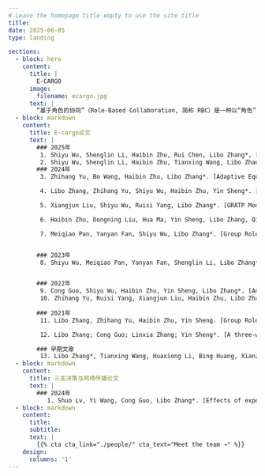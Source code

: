 ```yaml
---
# Leave the homepage title empty to use the site title
title:
date: 2025-06-05
type: landing

sections:
  - block: hero
    content:
      title: |
        E-CARGO
      image:
        filename: ecargo.jpg
      text: |
        “基于角色的协同”（Role-Based Collaboration, 简称 RBC）是一种以“角色”为核心组织单位来实现任务协同、资源分配与行为管理的协作机制，广泛应用于多智能体系统、人机协同、企业管理、教育协作等领域。
  - block: markdown
    content:
      title: E-cargo论文
      text: |
        ### 2025年
         1. Shiyu Wu, Shenglin Li, Haibin Zhu, Rui Chen, Libo Zhang*, [Group Role Three-Way Assignment for Managing Uncertainty in Role Negotiation](https://doi.org/10.1109/TCYB.2025.3558402)\[J\]. *IEEE Transactions on Cybernetics*, 2025, 55(6): 2924-2936.(中科院一区TOP)
         2. Shiyu Wu, Shenglin Li, Haibin Zhu, Tianxing Wang, Libo Zhang*, [Group Multirole Assignment With General Conflict](https://doi.org/10.1109/TSMC.2025.3549602)\[J\]. *IEEE Transactions on Systems, Man, and Cybernetics: Systems*, 2025, 55(6): 4188 - 4201.(中科院一区TOP)
        ### 2024年
         3. Zhihang Yu, Bo Wang, Haibin Zhu, Libo Zhang*. [Adaptive Equalized Multigroup Role Assignment in Ordered Subtasks](https://doi.org/10.1109/TSMC.2024.3390138)\[J\]. *IEEE Transactions on Systems, Man, and Cybernetics: Systems*, 2024, 54(8): 5085-5098.(中科院一区TOP)

         4. Libo Zhang, Zhihang Yu, Shiyu Wu, Haibin Zhu, Yin Sheng*. [Adaptive collaboration with training plan considering role correlation](https://doi.org/10.1109/TCSS.2022.3204052)\[J\]. *IEEE Transactions on Computational Social Systems*, 2024, 11(1): 25-37.(中科院四区)

         5. Xiangjun Liu, Shiyu Wu, Ruisi Yang, Libo Zhang*. [GRATP Model Based on Comprehensive Training Cost: Solving Collaboration Problems in Real-World Scenarios](https://doi.org/10.1109/MSMC.2023.3236491)\[J\]. *IEEE Systems, Man, and Cybernetics Magazine*, 2024, 10(3): 14-21.

         6. Haibin Zhu, Dongning Liu, Hua Ma, Yin Sheng, Libo Zhang, Qian Jiang. [E-CARGO/RBC Research Guide: A Road Map for Researchers](https://doi.org/10.1109/MSMC.2024.3377181)\[J\]. *IEEE Systems, Man, and Cybernetics Magazine*, 2024, 10(3): 64-75.

         7. Meiqiao Pan, Yanyan Fan, Shiyu Wu, Libo Zhang*. [Group Role Assignment with Trust Between Agents](https://doi.org/10.1007/978-981-99-9640-7_10)\[C\]. *Computer Supported Cooperative Work and Social Computing (ChineseCSCW 2023)*, 2024: 133-147.


        ### 2023年
         8. Shiyu Wu, Meiqiao Pan, Yanyan Fan, Shenglin Li, Libo Zhang*. [Group Role Assignment with a Training Plan Considering the Duration in Adaptive Collaboration](https://doi.org/10.1109/CSCWD57460.2023.10152561)\[C\]. *2023 26th International Conference on Computer Supported Cooperative Work in Design (CSCWD)*, 2023: 739-744.


        ### 2022年
         9. Cong Guo, Shiyu Wu, Haibin Zhu, Yin Sheng, Libo Zhang*. [Adaptive Collaboration with a Training Plan](https://doi.org/10.1109/CSCWD54268.2022.9776304)\[C\]. *2022 IEEE 25th International Conference on Computer Supported Cooperative Work in Design (CSCWD)*, 2022: 389-394.
         10. Zhihang Yu, Ruisi Yang, Xiangjun Liu, Haibin Zhu, Libo Zhang*. [Multi-Group Role Assignment with Constraints in Adaptive Collaboration](https://doi.org/10.1109/SMC53654.2022.9945590)\[C\]. *2022 IEEE International Conference on Systems, Man, and Cybernetics (SMC)*, 2022: 748-754.
        
        ### 2021年
         11. Libo Zhang, Zhihang Yu, Haibin Zhu, Yin Sheng. [Group Role Assignment with a Training Plan](https://doi.org/10.1109/ICNSC52481.2021.9702183)\[C\]. *2021 IEEE International Conference on Networking, Sensing and Control (ICNSC)*, 2021: 1-6.

         12. Libo Zhang; Cong Guo; Linxia Zhang; Yin Sheng*. [A three-way human-robot task assignment method under intuitionistic fuzzy environment](https://doi.org/10.1109/CSCWD49262.2021.9437773)\[C\]. *2021 IEEE 24th International Conference on Computer Supported Cooperative Work in Design (CSCWD)*, 2021: 587-592.

        ### 早期文章
         13. Libo Zhang*, Tianxing Wang, Huaxiong Li, Bing Huang, Xianzhong Zhou*. [Agent evaluation based on multi-source heterogeneous information table using TOPSIS](https://doi.org/10.1016/j.aei.2019.100971)\[J\]. *Advanced Engineering Informatics*, 2019, 42：100971.  
  - block: markdown
    content:
      title: 三支决策与网络传播论文
      text: |
        ### 2024年   
           1. Shuo Lv, Yi Wang, Cong Guo, Libo Zhang*. [Effects of experts on the coupling dynamics of complex contagion of awareness and epidemic spreading](https://doi.org/10.1007/s11071-023-09146-7)\[J\]. *Nonlinear Dynamics*, 2024, 112: 2367-2380.(中科院二区TOP)
  - block: markdown
    content:
      title:
      subtitle:
      text: |
        {{% cta cta_link="./people/" cta_text="Meet the team →" %}}
    design:
      columns: '1'
---
```

